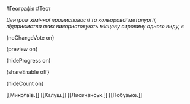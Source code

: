 #Географія #Тест

*Центром хімічної промисловості та кольорової металургії, підприємства яких використовують місцеву сировину одного виду, є*

{noChangeVote on}

{preview on}

{hideProgress on}

{shareEnable off}

{hideCount on}

[[Миколаїв.]]
[[Калуш.]]
[[Лисичанськ.]]
[[Побузьке.]]
